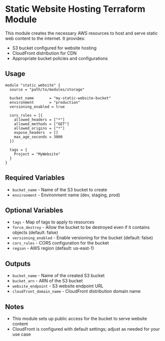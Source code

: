 # Static Website Hosting Terraform Module

This module creates the necessary AWS resources to host and serve static web content to the internet. It provides:

- S3 bucket configured for website hosting
- CloudFront distribution for CDN
- Appropriate bucket policies and configurations

## Usage

```hcl
module "static_website" {
  source = "path/to/modules/storage"

  bucket_name       = "my-static-website-bucket"
  environment       = "production"
  versioning_enabled = true
  
  cors_rules = [{
    allowed_headers = ["*"]
    allowed_methods = ["GET"]
    allowed_origins = ["*"]
    expose_headers  = []
    max_age_seconds = 3000
  }]
  
  tags = {
    Project = "MyWebsite"
  }
}
```

## Required Variables

- `bucket_name` - Name of the S3 bucket to create
- `environment` - Environment name (dev, staging, prod)

## Optional Variables

- `tags` - Map of tags to apply to resources
- `force_destroy` - Allow the bucket to be destroyed even if it contains objects (default: false)
- `versioning_enabled` - Enable versioning for the bucket (default: false)
- `cors_rules` - CORS configuration for the bucket
- `region` - AWS region (default: us-east-1)

## Outputs

- `bucket_name` - Name of the created S3 bucket
- `bucket_arn` - ARN of the S3 bucket
- `website_endpoint` - S3 website endpoint URL
- `cloudfront_domain_name` - CloudFront distribution domain name

## Notes

- This module sets up public access for the bucket to serve website content
- CloudFront is configured with default settings; adjust as needed for your use case 